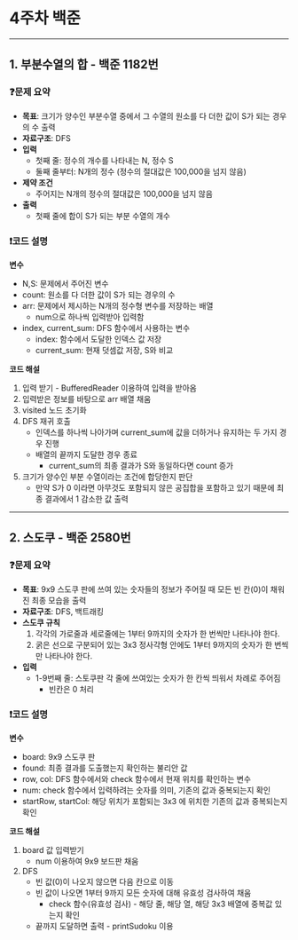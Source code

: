 # 4주차 백준

---


## 1. 부분수열의 합 - 백준 1182번
    

### ❓문제 요약

- **목표**: 크기가 양수인 부분수열 중에서 그 수열의 원소를 다 더한 값이 S가 되는 경우의 수 출력
- **자료구조**: DFS
- **입력**
    - 첫째 줄: 정수의 개수를 나타내는 N, 정수 S
    - 둘째 줄부터: N개의 정수 (정수의 절대값은 100,000을 넘지 않음)
- **제약 조건**
    - 주어지는 N개의 정수의 절대값은 100,000을 넘지 않음
- **출력**
    - 첫째 줄에 합이 S가 되는 부분 수열의 개수

### ❗코드 설명

**변수** 

- N,S: 문제에서 주어진 변수
- count: 원소를 다 더한 값이 S가 되는 경우의 수
- arr: 문제에서 제시하는 N개의 정수형 변수를 저장하는 배열
    - num으로 하나씩 입력받아 입력함
- index, current_sum: DFS 함수에서 사용하는 변수
    - index: 함수에서 도달한 인덱스 값 저장
    - current_sum: 현재 덧셈값 저장, S와 비교

**코드 해설**

1. 입력 받기 - BufferedReader 이용하여 입력을 받아옴
2. 입력받은 정보를 바탕으로 arr 배열 채움
3. visited 노드 초기화
4. DFS 재귀 호출
    - 인덱스를 하나씩 나아가며 current_sum에 값을 더하거나 유지하는 두 가지 경우 진행
    - 배열의 끝까지 도달한 경우 종료
        - current_sum의 최종 결과가 S와 동일하다면 count 증가
5. 크기가 양수인 부분 수열이라는 조건에 합당한지 판단
    - 만약 S가 0 이라면 아무것도 포함되지 않은 공집합을 포함하고 있기 때문에 최종 결과에서 1 감소한 값 출력

---

## 2. 스도쿠 - 백준 2580번


### ❓문제 요약

- **목표**: 9x9 스도쿠 판에 쓰여 있는 숫자들의 정보가 주어질 때 모든 빈 칸(0)이 채워진 최종 모습을 출력
- **자료구조**: DFS, 백트래킹
- **스도쿠 규칙**
    1. 각각의 가로줄과 세로줄에는 1부터 9까지의 숫자가 한 번씩만 나타나야 한다.
    2. 굵은 선으로 구분되어 있는 3x3 정사각형 안에도 1부터 9까지의 숫자가 한 번씩만 나타나야 한다.
- **입력**
    - 1-9번째 줄: 스토쿠판 각 줄에 쓰여있는 숫자가 한 칸씩 띄워서 차례로 주어짐
        - 빈칸은 0 처리

### ❗코드 설명

**변수**

- board: 9x9 스도쿠 판
- found: 최종 결과를 도출했는지 확인하는 불리안 값
- row, col: DFS 함수에서와 check 함수에서 현재 위치를 확인하는 변수
- num: check 함수에서 입력하려는 숫자를 의미, 기존의 값과 중복되는지 확인
- startRow, startCol: 해당 위치가 포함되는 3x3 에 위치한 기존의 값과 중복되는지 확인

**코드 해설**

1. board 값 입력받기
    - num 이용하여 9x9 보드판 채움
2. DFS 
    - 빈 값(0)이 나오지 않으면 다음 칸으로 이동
    - 빈 값이 나오면 1부터 9까지 모든 숫자에 대해 유효성 검사하여 채움
        - check 함수(유효성 검사) - 해당 줄, 해당 열, 해당 3x3 배열에 중복값 있는지 확인
    - 끝까지 도달하면 출력 - printSudoku 이용